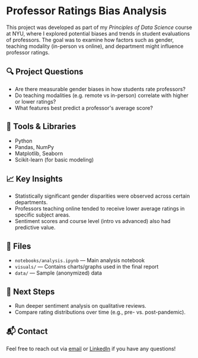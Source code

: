 # Professor Ratings Bias Analysis 

This project was developed as part of my *Principles of Data Science* course at NYU, where I explored potential biases and trends in student evaluations of professors. The goal was to examine how factors such as gender, teaching modality (in-person vs online), and department might influence professor ratings.

## 🔍 Project Questions
- Are there measurable gender biases in how students rate professors?
- Do teaching modalities (e.g. remote vs in-person) correlate with higher or lower ratings?
- What features best predict a professor's average score?

## 🧰 Tools & Libraries
- Python  
- Pandas, NumPy  
- Matplotlib, Seaborn  
- Scikit-learn (for basic modeling)  

## 📈 Key Insights
- Statistically significant gender disparities were observed across certain departments.
- Professors teaching online tended to receive lower average ratings in specific subject areas.
- Sentiment scores and course level (intro vs advanced) also had predictive value.

## 📁 Files
- `notebooks/analysis.ipynb` — Main analysis notebook
- `visuals/` — Contains charts/graphs used in the final report
- `data/` — Sample (anonymized) data

## 🚀 Next Steps
- Run deeper sentiment analysis on qualitative reviews.
- Compare rating distributions over time (e.g., pre- vs. post-pandemic).

## 📬 Contact
Feel free to reach out via [email](mailto:tremampeloquio@gmail.com) or [LinkedIn](https://www.linkedin.com/in/trem-ampeloquio-b2a84a2a5) if you have any questions!
